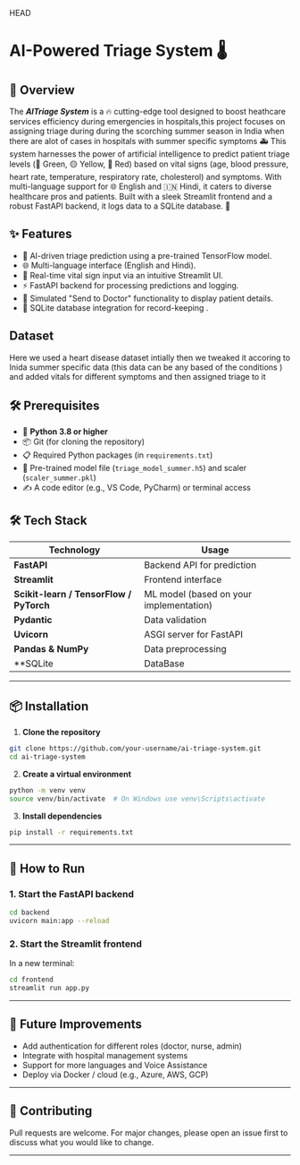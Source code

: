 HEAD
# AI-Powered Triage System 🌡️

## 🎉 Overview
The **_AITriage System_** is a 🔥 cutting-edge tool designed to boost heathcare services efficiency during emergencies in hospitals,this project focuses on assigning triage during during the scorching summer season in India when there are alot of cases in hospitals with summer specific symptoms 🚑 This system harnesses the power of artificial intelligence to predict patient triage levels (🌱 Green, 🟡 Yellow, 🔴 Red) based on vital signs (age, blood pressure, heart rate, temperature, respiratory rate, cholesterol) and symptoms. With multi-language support for 🌐 English and 🇮🇳 Hindi, it caters to diverse healthcare pros and patients. Built with a sleek Streamlit frontend and a robust FastAPI backend, it logs data to a SQLite database. 💾 

## ✨ Features
- 🤖 AI-driven triage prediction using a pre-trained TensorFlow model.
- 🌐 Multi-language interface (English and Hindi).
- 🎨 Real-time vital sign input via an intuitive Streamlit UI.
- ⚡ FastAPI backend for processing predictions and logging.
- 📩 Simulated "Send to Doctor" functionality to display patient details.
- 💾 SQLite database integration for record-keeping .  

## Dataset 
Here we used a heart disease dataset intially then we tweaked it accoring to Inida summer specific data (this data can be any based of the conditions ) and added vitals for different symptoms and then assigned triage to it

## 🛠️ Prerequisites
- 🐍 **Python 3.8 or higher**
- 📦 Git (for cloning the repository)
- 📋 Required Python packages (in `requirements.txt`)
- 🧠 Pre-trained model file (`triage_model_summer.h5`) and scaler (`scaler_summer.pkl`)
- ✍️ A code editor (e.g., VS Code, PyCharm) or terminal access 


## 🛠️ Tech Stack

| Technology  | Usage |
|-------------|-------|
| **FastAPI** | Backend API for prediction |
| **Streamlit** | Frontend interface |
| **Scikit-learn / TensorFlow / PyTorch** | ML model (based on your implementation) |
| **Pydantic** | Data validation |
| **Uvicorn** | ASGI server for FastAPI |
| **Pandas & NumPy** | Data preprocessing |
| **SQLite | DataBase |
---

## 📦 Installation

1. **Clone the repository**
```bash
git clone https://github.com/your-username/ai-triage-system.git
cd ai-triage-system
```

2. **Create a virtual environment**
```bash
python -m venv venv
source venv/bin/activate  # On Windows use venv\Scripts\activate
```

3. **Install dependencies**
```bash
pip install -r requirements.txt
```

---


## 🚀 How to Run

### 1. Start the FastAPI backend

```bash
cd backend
uvicorn main:app --reload
```

### 2. Start the Streamlit frontend

In a new terminal:
```bash
cd frontend
streamlit run app.py
```
---

## 📌 Future Improvements

- Add authentication for different roles (doctor, nurse, admin)  
- Integrate with hospital management systems  
- Support for more languages and Voice Assistance
- Deploy via Docker / cloud (e.g., Azure, AWS, GCP)

---

## 🤝 Contributing

Pull requests are welcome. For major changes, please open an issue first to discuss what you would like to change.

---

